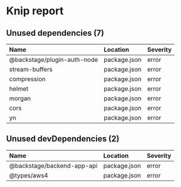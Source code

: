 # Knip report

## Unused dependencies (7)

| Name | Location | Severity |
| :-------------------------- | :----------- | :------- |
| @backstage/plugin-auth-node | package.json | error |
| stream-buffers | package.json | error |
| compression | package.json | error |
| helmet | package.json | error |
| morgan | package.json | error |
| cors | package.json | error |
| yn | package.json | error |

## Unused devDependencies (2)

| Name | Location | Severity |
| :------------------------- | :----------- | :------- |
| @backstage/backend-app-api | package.json | error |
| @types/aws4 | package.json | error |

